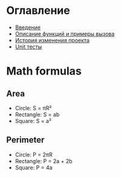 # Оглавление

+ [Введение](./beginning.md)
+ [Описание функций и примеры вызова](./description-and-examples.md)
+ [История изменения проекта](./history.md)
+ [Unit тесты](./unittests.md)

# Math formulas
## Area
- Circle: S = πR²
- Rectangle: S = ab
- Square: S = a²

## Perimeter
- Circle: P = 2πR
- Rectangle: P = 2a + 2b
- Square: P = 4a
